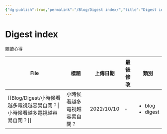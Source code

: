 ```yaml
---
{"dg-publish":true,"permalink":"/Blog/Digest index/","title":"Digest index","tags":["blog"],"created":"2023-02-17","updated":""}
---
```



# Digest index

閱讀心得

| File                                              | 標題             | 上傳日期       | 最後修改 | 類別                                    |
| ------------------------------------------------- | -------------- | ---------- | ---- | ------------------------------------- |
| [[Blog/Digest/小時候看越多電視越容易自閉？\|小時候看越多電視越容易自閉？]] | 小時候看越多電視越容易自閉？ | 2022/10/10 | \-   | <ul><li>blog</li><li>digest</li></ul> |

